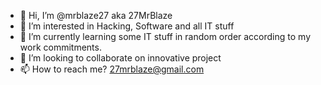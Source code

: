 - 👋 Hi, I’m @mrblaze27 aka 27MrBlaze
- 👀 I’m interested in Hacking, Software and all IT stuff
- 🌱 I’m currently learning some IT stuff in random order according to my work commitments.
- 💞️ I’m looking to collaborate on innovative project
- 📫 How to reach me? 27mrblaze@gmail.com

<!---
mrblaze27/mrblaze27 is a ✨ special ✨ repository because its `README.md` (this file) appears on your GitHub profile.
You can click the Preview link to take a look at your changes.
--->

